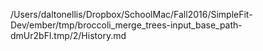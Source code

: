/Users/daltonellis/Dropbox/SchoolMac/Fall2016/SimpleFit-Dev/ember/tmp/broccoli_merge_trees-input_base_path-dmUr2bFl.tmp/2/History.md